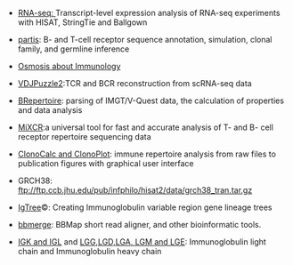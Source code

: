 
* [RNA-seq: ](https://www.nature.com/articles/nprot.2016.095) Transcript-level expression analysis of RNA-seq experiments with HISAT, StringTie and Ballgown


* [partis](https://github.com/psathyrella/partis/): B- and T-cell receptor sequence annotation, simulation, clonal family, and germline inference

* [Osmosis about Immunology](https://www.osmosis.org/home/search?topic=Immunology&show=videos&from=B%20and%20T%20cells&section=)

* [VDJPuzzle2](https://github.com/Miachol/vdjpuzzle2):TCR and BCR reconstruction from scRNA-seq data

* [BRepertoire](http://mabra.biomed.kcl.ac.uk/BRepertoire_3/?): parsing of IMGT/V-Quest data, the calculation of properties and data analysis

* [MiXCR](https://mixcr.readthedocs.io/en/master/):a universal tool for fast and accurate analysis of T- and B- cell receptor repertoire sequencing data

* [ClonoCalc and ClonoPlot](https://www.ncbi.nlm.nih.gov/pmc/articles/PMC5346239/): immune repertoire analysis from raw files to publication figures with graphical user interface


 * GRCH38:   ftp://ftp.ccb.jhu.edu/pub/infphilo/hisat2/data/grch38_tran.tar.gz
 
 * [IgTree](https://github.com/CNAID/Software/blob/master/barak2008_IgTree_Creating_immunoglobulin_Variable_Region_Gene_Lineage_Trees.pdf)©: Creating Immunoglobulin variable region gene lineage trees
 
 * [bbmerge](https://jgi.doe.gov/data-and-tools/bbtools/bb-tools-user-guide/bbmerge-guide/): BBMap short read aligner, and other bioinformatic tools.
 
 * [IGK and IGL](https://en.wikipedia.org/wiki/Immunoglobulin_light_chain) and [LGG,LGD,LGA, LGM and LGE](https://en.wikipedia.org/wiki/Immunoglobulin_heavy_chain): Immunoglobulin light chain and Immunoglobulin heavy chain

